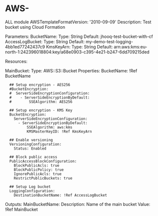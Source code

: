 # AWS-
ALL module 
AWSTemplateFormatVersion: '2010-09-09'
Description: Test bucket using Cloud Formation

Parameters:
  BucketName:
    Type: String
    Default: jhooq-test-bucket-with-cf
  AccessLogBucket:
    Type: String
    Default: my-demo-test-logging-4bb1ed77242437c9
  KmsKeyArn:
    Type: String
    Default: arn:aws:kms:eu-north-1:242396018804:key/a68e0903-c395-4e21-b247-6dd709215ded

Resources:

  MainBucket:
    Type: AWS::S3::Bucket
    Properties:
      BucketName: !Ref BucketName

      ## Setup encryption - AES256
      #BucketEncryption:
      #  ServerSideEncryptionConfiguration:
      #    - ServerSideEncryptionByDefault:
      #        SSEAlgorithm: AES256

      ## Setup encryption - KMS Key
      BucketEncryption:
        ServerSideEncryptionConfiguration:
          - ServerSideEncryptionByDefault:
              SSEAlgorithm: aws:kms
              KMSMasterKeyID: !Ref KmsKeyArn

      ## Enable versioning
      VersioningConfiguration:
        Status: Enabled

      ## Block public access
      PublicAccessBlockConfiguration:
        BlockPublicAcls: true
        BlockPublicPolicy: true
        IgnorePublicAcls: true
        RestrictPublicBuckets: true

      ## Setup Log bucket
      LoggingConfiguration:
        DestinationBucketName: !Ref AccessLogBucket

Outputs:
  MainBucketName:
    Description: Name of the main bucket
    Value: !Ref MainBucket
